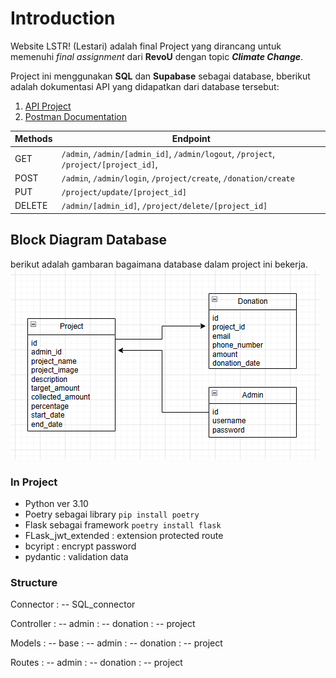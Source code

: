 # Introduction

Website LSTR! (Lestari) adalah final Project yang dirancang untuk memenuhi _final assignment_ dari **RevoU** dengan topic **_Climate Change_**.

Project ini menggunakan **SQL** dan **Supabase** sebagai database, bberikut adalah dokumentasi API yang didapatkan dari database tersebut:

1. [API Project](https://groupbprojectbe-production.up.railway.app/project)
2. [Postman Documentation](https://documenter.getpostman.com/view/32144902/2sA3BrWpfa)

| Methods | Endpoint                                                                             |
| ------- | ------------------------------------------------------------------------------------ |
| GET     | `/admin`, `/admin/[admin_id]`, `/admin/logout`, `/project`, `/project/[project_id]`, |
| POST    | `/admin`, `/admin/login`, `/project/create`, `/donation/create`                      |
| PUT     | `/project/update/[project_id]`                                                       |
| DELETE  | `/admin/[admin_id]`, `/project/delete/[project_id]`                                  |

## Block Diagram Database

berikut adalah gambaran bagaimana database dalam project ini bekerja.
![block diagram](./assets/databaseBlockDiagram.png)

### In Project

- Python ver 3.10
- Poetry sebagai library `pip install poetry`
- Flask sebagai framework `poetry install flask`
- FLask_jwt_extended : extension protected route
- bcyript : encrypt password
- pydantic : validation data

### Structure

Connector
: -- SQL_connector

Controller
: -- admin
: -- donation
: -- project

Models
: -- base
: -- admin
: -- donation
: -- project

Routes
: -- admin
: -- donation
: -- project
